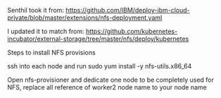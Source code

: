 Senthil took it from: https://github.com/IBM/deploy-ibm-cloud-private/blob/master/extensions/nfs-deployment.yaml

I updated it to match from: https://github.com/kubernetes-incubator/external-storage/tree/master/nfs/deploy/kubernetes

Steps to install NFS provisions

ssh into each node and run sudo yum install -y nfs-utils.x86_64

Open nfs-provisioner and dedicate one node to be completely used for NFS, replace all reference of worker2 node name to your node name

